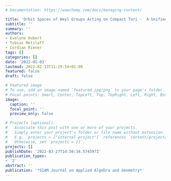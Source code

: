 ```yaml
---
# Documentation: https://wowchemy.com/docs/managing-content/

title: 'Orbit Spaces of Weyl Groups Acting on Compact Tori -  A Unified and Explicit Polynomial Description'
subtitle: ''
summary: ''
authors:
- Evelyne Hubert
- Tobias Metzlaff
- Cordian Riener
tags: []
categories: []
date: '2022-01-03'
lastmod: 2022-02-13T11:29:54+01:00
featured: false
draft: false

# Featured image
# To use, add an image named `featured.jpg/png` to your page's folder.
# Focal points: Smart, Center, TopLeft, Top, TopRight, Left, Right, BottomLeft, Bottom, BottomRight.
image:
  caption: ''
  focal_point: ''
  preview_only: false

# Projects (optional).
#   Associate this post with one or more of your projects.
#   Simply enter your project's folder or file name without extension.
#   E.g. `projects = ["internal-project"]` references `content/project/deep-learning/index.md`.
#   Otherwise, set `projects = []`.
projects: []
publishDate: '2022-03-27T14:56:34.574597Z'
publication_types:
- '2'
abstract: ''
publication: '*SIAM Journal on Applied Algebra and Geometry*'
---
```

